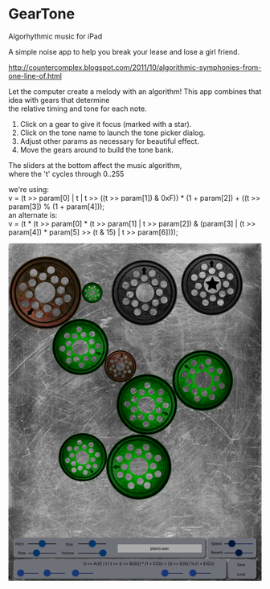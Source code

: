 # GearTone
Algorhythmic music for iPad

A simple noise app to help you break your lease and lose a girl friend.

http://countercomplex.blogspot.com/2011/10/algorithmic-symphonies-from-one-line-of.html

Let the computer create a melody with an algorithm!
This app combines that idea with gears that determine \
the relative timing and tone for each note.

1. Click on a gear to give it focus (marked with a star). 
2. Click on the tone name to launch the tone picker dialog.
3. Adjust other params as necessary for beautiful effect.
4. Move the gears around to build the tone bank.

The sliders at the bottom affect the music algorithm,\
where the 't' cycles through 0..255

we're using:\
v  = (t >> param[0] | t | t >> ((t >> param[1]) & 0xF)) * (1 + param[2]) + ((t >> param[3]) % (1 + param[4]));\
an alternate is:\
v = (t * (t >> param[0] * (t >> param[1] | t >> param[2]) & (param[3] | (t >> param[4]) * param[5] >> (t & 15) | t >> param[6])));

![Screenshot](screenshot.png)


